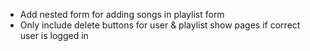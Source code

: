 - Add nested form for adding songs in playlist form
- Only include delete buttons for user & playlist show pages if correct user is logged in